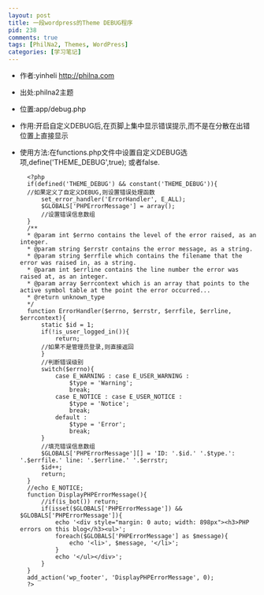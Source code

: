 ```yaml
--- 
layout: post
title: 一段wordpress的Theme DEBUG程序
pid: 238
comments: true
tags: [PhilNa2, Themes, WordPress]
categories: [学习笔记]
---
```

- 作者:yinheli http://philna.com
- 出处:philna2主题
- 位置:app/debug.php
- 作用:开启自定义DEBUG后,在页脚上集中显示错误提示,而不是在分散在出错位置上直接显示
- 使用方法:在functions.php文件中设置自定义DEBUG选项,define('THEME_DEBUG',true); 或者false.

        <?php
        if(defined('THEME_DEBUG') && constant('THEME_DEBUG')){
        //如果定义了自定义DEBUG,则设置错误处理函数
            set_error_handler('ErrorHandler', E_ALL);
            $GLOBALS['PHPErrorMessage'] = array();
            //设置错误信息数组
        }
        /**
        * @param int $errno contains the level of the error raised, as an integer.
        * @param string $errstr contains the error message, as a string.
        * @param string $errfile which contains the filename that the error was raised in, as a string.
        * @param int $errline contains the line number the error was raised at, as an integer.
        * @param array $errcontext which is an array that points to the active symbol table at the point the error occurred...
        * @return unknown_type
        */
        function ErrorHandler($errno, $errstr, $errfile, $errline, $errcontext){
            static $id = 1;
            if(!is_user_logged_in()){
                return;
            //如果不是管理员登录,则直接返回
            }
            //判断错误级别
            switch($errno){
                case E_WARNING : case E_USER_WARNING :
                    $type = 'Warning';
                    break;
                case E_NOTICE : case E_USER_NOTICE :
                    $type = 'Notice';
                    break;
                default :
                    $type = 'Error';
                    break;
            }
            //填充错误信息数组
            $GLOBALS['PHPErrorMessage'][] = 'ID: '.$id.' '.$type.': '.$errfile.' line: '.$errline.' '.$errstr;
            $id++;
            return;
        }
        //echo E_NOTICE;
        function DisplayPHPErrorMessage(){
            //if(is_bot()) return;
            if(isset($GLOBALS['PHPErrorMessage']) && $GLOBALS['PHPErrorMessage']){
                echo '<div style="margin: 0 auto; width: 898px"><h3>PHP errors on this blog</h3><ul>';
                foreach($GLOBALS['PHPErrorMessage'] as $message){
                    echo '<li>', $message, '</li>';
                }
                echo '</ul></div>';
            }
        }
        add_action('wp_footer', 'DisplayPHPErrorMessage', 0);
        ?>